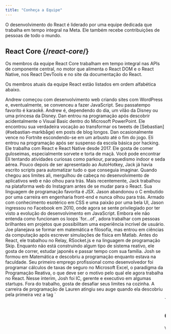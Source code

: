 ```yaml
---
title: "Conheça a Equipe"
---
```


<Intro>

O desenvolvimento do React é liderado por uma equipe dedicada que trabalha em tempo integral na Meta. Ele também recebe contribuições de pessoas de todo o mundo.

</Intro>

## React Core {/*react-core*/}

Os membros da equipe React Core trabalham em tempo integral nas APIs de componente central, no motor que alimenta o React DOM e o React Native, nos React DevTools e no site da documentação do React.

Os membros atuais da equipe React estão listados em ordem alfabética abaixo.

<TeamMember name="Andrew Clark" permalink="andrew-clark" photo="/images/team/acdlite.jpg" github="acdlite" twitter="acdlite" threads="acdlite" title="Engenheiro na Vercel">
    Andrew começou com desenvolvimento web criando sites com WordPress e, eventualmente, se convenceu a fazer JavaScript. Seu passatempo favorito é karaokê. Andrew é, dependendo do dia, um vilão da Disney ou uma princesa da Disney.
</TeamMember>

<TeamMember name="Dan Abramov" permalink="dan-abramov" photo="/images/team/gaearon.jpg" github="gaearon" twitter="dan_abramov2" title="Engenheiro Independente">
    Dan entrou na programação após descobrir acidentalmente o Visual Basic dentro do Microsoft PowerPoint. Ele encontrou sua verdadeira vocação ao transformar os tweets de [Sebastian](#sebastian-markbåge) em posts de blog longos. Dan ocasionalmente vence no Fortnite escondendo-se em um arbusto até o fim do jogo.
</TeamMember>

<TeamMember name="Eli White" permalink="eli-white" photo="/images/team/eli-white.jpg" github="TheSavior" twitter="Eli_White" threads="elicwhite" title="Gerente de Engenharia na Meta">
    Eli entrou na programação após ser suspenso da escola básica por hacking. Ele trabalha com React e React Native desde 2017. Ele gosta de comer guloseimas, especialmente sorvete e torta de maçã. Você pode encontrar Eli tentando atividades curiosas como parkour, paraquedismo indoor e seda aérea.
</TeamMember>

<TeamMember name="Jack Pope" permalink="jack-pope" photo="/images/team/jack-pope.jpg" github="jackpope" personal="jackpope.me" title="Engenheiro na Meta">
    Pouco depois de ser apresentado ao AutoHotkey, Jack já havia escrito scripts para automatizar tudo o que conseguia imaginar. Quando chegou aos limites ali, mergulhou de cabeça no desenvolvimento de aplicativos web e não olhou para trás. Mais recentemente, Jack trabalhou na plataforma web do Instagram antes de se mudar para o React. Sua linguagem de programação favorita é JSX.
</TeamMember>

<TeamMember name="Jason Bonta" permalink="jason-bonta" photo="/images/team/jasonbonta.jpg" threads="someextent" title="Gerente de Engenharia na Meta">
    Jason abandonou o C embutido por uma carreira em engenharia front-end e nunca olhou para trás. Armado com conhecimento esotérico em CSS e uma paixão por uma bela UI, Jason ingressou no Facebook em 2010, onde agora se sente privilegiado por ter visto a evolução do desenvolvimento em JavaScript. Embora ele não entenda como funcionam os loops `for...of`, adora trabalhar com pessoas brilhantes em projetos que possibilitam uma experiência incrível de usuário.
</TeamMember>

<TeamMember name="Joe Savona" permalink="joe-savona" photo="/images/team/joe.jpg" github="josephsavona" twitter="en_JS" threads="joesavona" title="Engenheiro na Meta">
    Joe planejava se formar em matemática e filosofia, mas entrou em ciências da computação após escrever simulações de física em Matlab. Antes do React, ele trabalhou no Relay, RSocket.js e na linguagem de programação Skip. Enquanto não está construindo algum tipo de sistema reativo, ele gosta de correr, estudar japonês e passar tempo com sua família.
</TeamMember>

<TeamMember name="Josh Story" permalink="josh-story" photo="/images/team/josh.jpg" github="gnoff" twitter="joshcstory" title="Engenheiro na Vercel">
    Josh se formou em Matemática e descobriu a programação enquanto estava na faculdade. Seu primeiro emprego profissional como desenvolvedor foi programar cálculos de taxas de seguro no Microsoft Excel, o paradigma da Programação Reativa, o que deve ser o motivo pelo qual ele agora trabalha no React. Nesse ínterim, Josh foi IC, gerente e executivo em algumas startups. Fora do trabalho, gosta de desafiar seus limites na cozinha.
</TeamMember>

<TeamMember name="Lauren Tan" permalink="lauren-tan" photo="/images/team/lauren.jpg" github="poteto" twitter="potetotes" threads="potetotes" personal="no.lol" title="Engenheira na Meta">
    A carreira de programação de Lauren atingiu seu auge quando ela descobriu pela primeira vez a tag `<marquee>`. Ela tem perseguido essa sensação desde então. Ela estudou Finanças em vez de CS na faculdade, então aprendeu a programar usando Excel em vez de Java. Lauren gosta de compartilhar memes ousados no chat, jogar vídeo games com seu parceiro e fazer carinho em sua cadela Zelda.
</TeamMember>

<TeamMember name="Luna Wei" permalink="luna-wei" photo="/images/team/luna-wei.jpg" github="lunaleaps" twitter="lunaleaps" threads="lunaleaps" title="Engenheira na Meta">
    Luna aprendeu os fundamentos do Python aos 6 anos com seu pai. Desde então, ela não parou mais. Luna aspira ser da geração Z, e o caminho para o sucesso é pavimentado com defesa ambiental, jardinagem urbana e muito tempo de qualidade com seu Voo-Doo’d (como aparece na imagem).
</TeamMember>

<TeamMember name="Matt Carroll" permalink="matt-carroll" photo="/images/team/matt-carroll.png" github="mattcarrollcode" twitter="mattcarrollcode" threads="mattcarrollcode" title="Advogado de Desenvolvedores na Meta">
    Matt entrou na programação acidentalmente e, desde então, se apaixonou por criar coisas em comunidades que não podem ser criadas sozinhas. Antes do React, ele trabalhou no YouTube, no Google Assistant, no Fuchsia e no Google Cloud AI e Evernote. Quando não está tentando melhorar as ferramentas para desenvolvedores, ele gosta de montanhas, jazz e passar tempo com sua família.
</TeamMember>

<TeamMember name="Mofei Zhang" permalink="mofei-zhang" photo="/images/team/mofei-zhang.png" github="mofeiZ" threads="z_mofei" title="Engenheira na Meta">
    Mofei começou a programar quando percebeu que poderia ajudar a trapacear em jogos de vídeo. Ela se concentrou em sistemas operacionais na graduação/mestrado, mas agora se encontra feliz brincando com o React. Fora do trabalho, ela gosta de depurar problemas de escalada e planejar suas próximas viagens de mochila.
</TeamMember>

<TeamMember name="Noah Lemen" permalink="noah-lemen" photo="/images/team/noahlemen.jpg" github="noahlemen" twitter="noahlemen" threads="noahlemen" personal="noahle.men" title="Engenheiro na Meta">
    O interesse de Noah pela programação de UI surgiu durante sua educação em tecnologia musical na NYU. Na Meta, ele trabalhou em ferramentas internas, navegadores, desempenho web e atualmente está focado no React. Fora do trabalho, Noah pode ser encontrado brincando com sintetizadores ou passando tempo com seu gato.
</TeamMember>

<TeamMember name="Rick Hanlon" permalink="rick-hanlon" photo="/images/team/rickhanlonii.jpg" github="rickhanlonii" twitter="rickhanlonii" threads="rickhanlonii" personal="rickhanlon.codes" title="Engenheiro na Meta">
    Ricky se formou em matemática teórica e de alguma forma encontrou-se na equipe do React Native por alguns anos antes de se juntar à equipe do React. Quando não está programando, você pode encontrá-lo praticando snowboard, ciclismo, escalada, golfe ou fechando problemas no GitHub que não correspondem ao modelo de problema.
</TeamMember>

<TeamMember name="Ruslan Lesiutin" permalink="ruslan-lesiutin" photo="/images/team/lesiutin.jpg" github="hoxyq" twitter="ruslanlesiutin" threads="lesiutin" title="Engenheiro na Meta">
    A introdução de Ruslan à programação de UI começou quando ele era criança, editando manualmente modelos HTML para seus fóruns de jogos personalizados. De alguma forma, ele acabou se formando em Ciência da Computação. Ele gosta de música, jogos e memes. Principalmente memes.
</TeamMember>

<TeamMember name="Sathya Gunasekaran " permalink="sathya-gunasekaran" photo="/images/team/sathya.jpg" github="gsathya" twitter="_gsathya" threads="gsathya.03" title="Engenheiro na Meta">
    Sathya odiava o Dragon Book na escola, mas de alguma forma acabou trabalhando com compiladores durante toda sua carreira. Quando não está compilando componentes do React, ele está bebendo café ou comendo mais um Dosa.
</TeamMember>

<TeamMember name="Sebastian Markbåge" permalink="sebastian-markbåge" photo="/images/team/sebmarkbage.jpg" github="sebmarkbage" twitter="sebmarkbage" threads="sebmarkbage" title="Engenheiro na Vercel">
    Sebastian se formou em psicologia. Ele geralmente é quieto. Mesmo quando diz algo, muitas vezes não faz sentido para o resto de nós até alguns meses depois. A maneira correta de pronunciar seu sobrenome é "mark-boa-geh", mas ele se contentou com "mark-beige" por pragmatismo -- e é assim que ele aborda o React.
</TeamMember>

<TeamMember name="Sebastian Silbermann" permalink="sebastian-silbermann" photo="/images/team/sebsilbermann.jpg" github="eps1lon" twitter="sebsilbermann" threads="sebsilbermann" title="Engenheiro na Vercel">
    Sebastian aprendeu programação para tornar os jogos de navegador que jogava durante a aula mais divertidos. Eventualmente, isso o levou a contribuir com o maior número possível de código aberto. Fora da programação, ele está ocupado garantindo que as pessoas não o confundam com os outros Sebastians e Zilberman da comunidade React.
</TeamMember>

<TeamMember name="Seth Webster" permalink="seth-webster" photo="/images/team/seth.jpg" github="sethwebster" twitter="sethwebster" threads="sethwebster" personal="sethwebster.com" title="Gerente de Engenharia na Meta">
    Seth começou a programar quando era criança, crescendo em Tucson, AZ. Após a escola, foi mordido pelo vírus da música e foi músico em turnê por cerca de 10 anos antes de voltar ao *trabalho*, começando pelo Intuit. No seu tempo livre, ele adora [tirar fotos](https://www.sethwebster.com) e voar para resgates de animais no nordeste dos Estados Unidos.
</TeamMember>

<TeamMember name="Sophie Alpert" permalink="sophie-alpert" photo="/images/team/sophiebits.jpg" github="sophiebits" twitter="sophiebits" threads="sophiebits" personal="sophiebits.com" title="Engenheira Independente">
    Quatro dias após o lançamento do React, Sophie reescreveu a totalidade de seu projeto atual para usá-lo, o que agora percebe que foi talvez um pouco imprudente. Após se tornar a principal contribuinte do projeto, ela se perguntou por que não estava sendo paga pelo Facebook como todos os outros estavam e se juntou oficialmente à equipe para liderar o React durante seus anos de adolescência. Embora tenha deixado o emprego há anos, de alguma forma ainda está nos chats em grupo da equipe e "fornecendo valor".
</TeamMember>

<TeamMember name="Tianyu Yao" permalink="tianyu-yao" photo="/images/team/tianyu.jpg" github="tyao1" twitter="tianyu0" title="Engenheiro na Meta">
    O interesse de Tianyu por computadores começou quando ele era criança porque adora videogames. Então, ele se formou em ciência da computação e ainda joga jogos infantis como League of Legends. Quando não está na frente de um computador, ele gosta de brincar com seus dois gatinhos, fazer trilhas e praticar caiaque.
</TeamMember>

<TeamMember name="Yuzhi Zheng" permalink="yuzhi-zheng" photo="/images/team/yuzhi.jpg" github="yuzhi" twitter="yuzhiz" threads="yuzhiz" title="Gerente de Engenharia na Meta">
    Yuzhi estudou Ciência da Computação na escola. Ela gostava da gratificação instantânea de ver o código ganhando vida sem precisar estar fisicamente em um laboratório. Agora ela é gerente da organização React. Antes de ser gerente, trabalhou no framework de busca de dados Relay. No seu tempo livre, Yuzhi gosta de otimizar sua vida por meio da jardinagem e projetos de melhoria doméstica.
</TeamMember>

## Contribuidores do Passado {/*past-contributors*/}

Você pode encontrar os membros da equipe do passado e outras pessoas que contribuíram significativamente para o React ao longo dos anos na página de [agradecimentos](/community/acknowledgements).